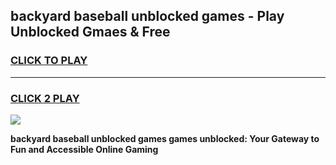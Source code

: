 
## backyard baseball unblocked games - Play Unblocked Gmaes & Free
<h3>
<a href="https://news.freeplayer.one?title=backyard_baseball_unblocked_games&ref=23F">CLICK TO PLAY</a></h3>
<hr>

<h3>
<a href="https://news.freeplayer.one?title=backyard_baseball_unblocked_games&ref=23F">CLICK 2 PLAY</a>
  
</h3>

<a href="https://news.freeplayer.one?title=backyard_baseball_unblocked_games&ref=23F/"><img src="https://clearcache.store/games.png"></a>


**backyard baseball unblocked games games unblocked: Your Gateway to Fun and Accessible Online Gaming**
